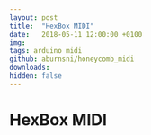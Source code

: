 ```yaml
---
layout: post
title:  "HexBox MIDI"
date:   2018-05-11 12:00:00 +0100
img: 
tags: arduino midi
github: aburnsni/honeycomb_midi
downloads:
hidden: false
---
```

# HexBox MIDI